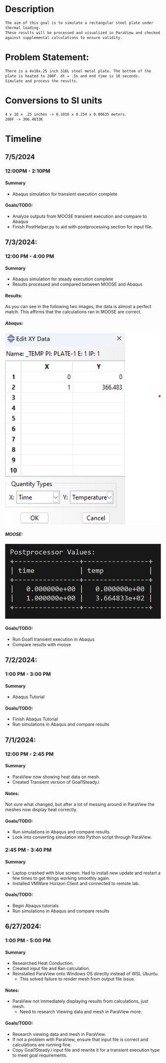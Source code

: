 # Description
    The aim of this goal is to simulate a rectangular steel plate under thermal loading.
    These results will be processed and visualized in ParaView and checked against supplemental calculations to ensure validity. 

# Problem Statement:
    There is a 4x10x.25 inch 316L steel metal plate. The bottom of the plate is heated to 200F. dt = .5s and end time is 10 seconds.
    Simulate and process the results.

# Conversions to SI units

    4 x 10 x .25 inches -> 0.1016 x 0.254 x 0.00635 meters.
    200F -> 366.4833K

# Timeline

<!--  -->

## 7/5/2024
### 12:00PM - 2:10PM
#### Summary
* Abaqus simulation for transient execution complete
#### Goals/TODO:
* Analyze outputs from MOOSE transient execution and compare to Abaqus
* Finish PostHelper.py to aid with postprocessing section for input file.


<!--  -->

## 7/3/2024:
### 12:00 PM - 4:00 PM
#### Summary
* Abaqus simulation for steady execution complete
* Results processed and compared between MOOSE and Abaqus

#### Results:
As you can see in the following two images, the data is almost a perfect match. This affirms that the calculations ran in MOOSE are correct.

##### Abaqus:
![](Photos/ASteady.png)

##### MOOSE:
![](Photos/MSteady.png)

#### Goals/TODO:

* Run Goal1 transient execution in Abaqus
* Compare results with moose

<!--  -->

## 7/2/2024:
### 1:00 PM - 3:00 PM
#### Summary
* Abaqus Tutorial

#### Goals/TODO:
* Finish Abaqus Tutorial
* Run simulations in Abaqus and compare results

<!--  -->

## 7/1/2024:
### 12:00 PM - 2:45 PM
#### Summary
* ParaView now showing heat data on mesh.
* Created Transient version of Goal1Steady.i

#### Notes:
Not sure what changed, but after a lot of messing around in ParaView the meshes now display heat correctly.

#### Goals/TODO:
* Run simulations in Abaqus and compare results.
* Look into converting simulation into Python script through ParaView.

### 2:45 PM - 3:40 PM
#### Summary
* Laptop crashed with blue screen. Had to install new update and restart a few times to get things working smoothly again.
* Installed VMWare Horizon Client and connected to remote lab.

#### Goals/TODO:
* Begin Abaqus tutorials
* Run simulations in Abaqus and compare results

<!--  -->

## 6/27/2024:

### 1:00 PM - 5:00 PM
#### Summary
* Researched Heat Conduction.
* Created input file and Ran calculation.
* Reinstalled ParaView onto Windows OS directly instead of WSL Ubuntu.
    * This solved failure to render mesh from output file issue.

#### Notes:
* ParaView not immediately displaying results from calculations, just mesh.
    * Need to research Viewing data and mesh in ParaView more.

#### Goals/TODO:
* Research viewing data and mesh in ParaView.
* If not a problem with ParaView, ensure that input file is correct and calculations are running fine.
* Copy Goal1Steady.i input file and rewrite it for a transient execution type to meet goal requirements.